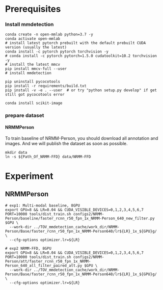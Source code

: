 # Prerequisites

### Install mmdetection
```
conda create -n open-mmlab python=3.7 -y
conda activate open-mmlab
# install latest pytorch prebuilt with the default prebuilt CUDA version (usually the latest)
conda install -c pytorch pytorch torchvision -y
# conda install -c pytorch pytorch=1.5.0 cudatoolkit=10.2 torchvision -y
# install the latest mmcv
pip install mmcv-full --user
# install mmdetection

pip uninstall pycocotools
pip install -r requirements/build.txt
pip install -v -e . --user  # or try "python setup.py develop" if get still got pycocotools error
```

```
conda install scikit-image
```

### prepare dataset
#### NRMMPerson

To train baseline of NRMM-Person, you should download all annotation and images.
And we will publish the dataset as soon as possible.


```
mkdir data
ln -s ${Path_Of_NRMM-FFD} data/NRMM-FFD
```



# Experiment
## NRMMPerson

```shell script
# exp1: Multi-modal baseline, 8GPU
export GPU=8 && LR=0.04 && CUDA_VISIBLE_DEVICES=0,1,2,3,4,5,6,7 PORT=10000 tools/dist_train.sh configs2/NRMM-Person/baseline/faster_rcnn_r50_fpn_1x_NRMM-Person_640_new_filter.py $GPU \
  --work-dir ../TOV_mmdetection_cache/work_dir/NRMM-Person/Base/faster_rcnn_r50_fpn_1x_NRMM-Person640/lr${LR}_1x_${GPU}g/ \
  --cfg-options optimizer.lr=${LR}

# exp2 NRMM-FFD, 8GPU
export GPU=8 && LR=0.04 && CUDA_VISIBLE_DEVICES=0,1,2,3,4,5,6,7 PORT=10000 tools/dist_train.sh configs2/NRMM-Person/att/faster_rcnn_r50_fpn_1x_NRMM-Person_640_all_filter_paired_att.py $GPU \
  --work-dir ../TOV_mmdetection_cache/work_dir/NRMM-Person/Base/faster_rcnn_r50_fpn_1x_NRMM-Person640/lr${LR}_1x_${GPU}g/ \
  --cfg-options optimizer.lr=${LR}
```
